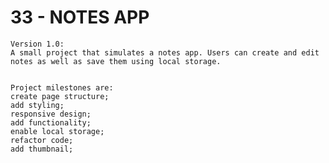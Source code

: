 # 33 - NOTES APP

    Version 1.0:
    A small project that simulates a notes app. Users can create and edit notes as well as save them using local storage.


    Project milestones are:
    create page structure;
    add styling;
    responsive design;
    add functionality;
    enable local storage;
    refactor code;
    add thumbnail;
